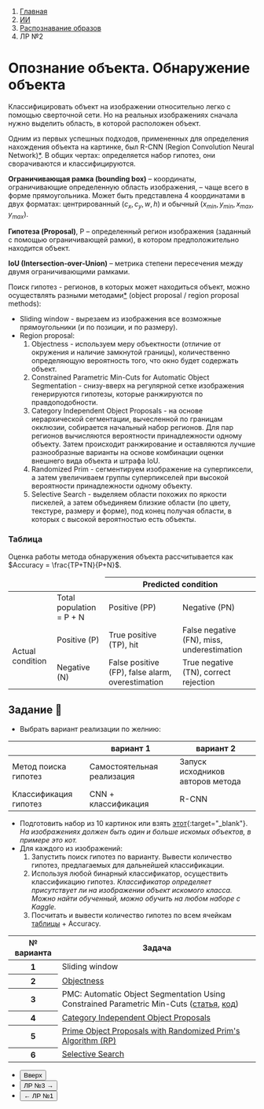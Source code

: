 <ol class="breadcrumb">
  <li class="breadcrumb-item"><a href="{{ site.baseurl }}">Главная</a></li>
  <li class="breadcrumb-item"><a href="{{ site.baseurl }}/artificial-intelligence/index.html">ИИ</a></li>
  <li class="breadcrumb-item"><a href="{{ site.baseurl }}/artificial-intelligence/pattern-recognition/index.html">Распознавание образов</a></li>
  <li class="breadcrumb-item active">ЛР №2</li>
</ol>

<nav>
  <ul></ul>
</nav>


# Опознание объекта. Обнаружение объекта

Классифицировать объект на изображении относительно легко с помощью сверточной сети.
Но на реальных изображениях сначала нужно выделить область, в которой расположен объект.

Одним из первых успешных подходов, примененных для определения нахождения объекта на картинке, был R-CNN (Region Convolution Neural Network)[*](https://habr.com/ru/companies/jetinfosystems/articles/498294/). В общих чертах: определяется набор гипотез, они сворачиваются и классифицируются.

**Ограничивающая рамка (bounding box)** – координаты, ограничивающие определенную область изображения, – чаще всего в форме прямоугольника. Может быть представлена 4 координатами в двух форматах: центрированный $(c_{x},c_{y},w,h)$ и обычный $(x_{min},y_{min},x_{max},y_{max})$.

**Гипотеза (Proposal)**, P – определенный регион изображения (заданный с помощью ограничивающей рамки), в котором предположительно находится объект.

**IoU (Intersection-over-Union)** – метрика степени пересечения между двумя ограничивающими рамками.


Поиск гипотез - регионов, в которых может находиться объект, можно осуществлять разными методами[*](https://learnopencv.com/selective-search-for-object-detection-cpp-python/) (object proposal / region proposal methods):

* Sliding window - вырезаем из изображения все возможные прямоугольники (и по позиции, и по размеру).
* Region proposal:
  1. Objectness - используем меру объектности (отличие от окружения и наличие замкнутой границы), количественно определяющую вероятность того, что окно будет содержать объект.
  2. Constrained Parametric Min-Cuts for Automatic Object Segmentation - снизу-вверх на регулярной сетке изображения генерируются гипотезы, которые ранжируются по правдоподобности.
  3. Category Independent Object Proposals - на основе иерархической сегментации, вычесленной по границам окклюзии, собирается начальный набор регионов. Для пар регионов вычисляются вероятности принадлежности одному объекту. Затем происходит ранжирование и оставляются лучшие разнообразные варианты на основе комбинации оценки внешнего вида объекта и штрафа IoU.
  4. Randomized Prim - сегментируем изображение на суперпиксели, а затем увеличиваем группы суперпикселей при высокой вероятности принадлежности одному объекту.
  5. Selective Search - выделяем области похожих по яркости пискелей, а затем объединяем близкие области (по цвету, текстуре, размеру и форме), под конец получая области, в которых с высокой вероятностью есть объекты.


### Таблица

Оценка работы метода обнаружения объекта рассчитывается как $Accuracy = \frac{TP+TN}{P+N}$.

<div class="table-responsive">
<table class="table table-hover border-primary table-bordered">
  <thead>
    <tr>
      <td></td>
      <td></td>
      <th scope="col" colspan="2" class="table-dark">Predicted condition</th>
    </tr>
  </thead>
  <tbody>
    <tr>
      <td></td>
      <td>Total population = P + N</td>
      <td class="table-primary">Positive (PP)</td>
      <td class="table-primary">Negative (PN)</td>
    </tr>
    <tr>
      <td rowspan="2" class="table-dark">Actual condition</td>
      <td class="table-primary">Positive (P)</td>
      <td>True positive (TP), hit</td>
      <td>False negative (FN), miss, underestimation</td>
    </tr>
    <tr>
      <td class="table-primary">Negative (N)</td>
      <td>False positive (FP), false alarm, overestimation</td>
      <td>True negative (TN), correct rejection</td>
    </tr>
   </tbody>
</table>
</div>

## Задание 👾

* Выбрать вариант реализации по желнию:

<div class="table-responsive">
<table class="table table-hover border-primary table-bordered">
  <thead>
    <tr class="table-dark">
      <th scope="col"></th>
      <th scope="col">вариант 1</th>
      <th scope="col">вариант 2</th>
    </tr>
  </thead>
  <tbody>
    <tr>
      <td>Метод поиска гипотез</td>
      <td>Самостоятельная реализация</td>
      <td>Запуск исходников авторов метода</td>
    </tr>
    <tr>
      <td>Классификация гипотез</td>
      <td>CNN + классификация</td>
      <td>R-CNN</td>
    </tr>
   </tbody>
</table>
</div>

* Подготовить набор из 10 картинок или взять [этот](https://disk.yandex.ru/d/aj4nMMZrYYtGZQ){:target="_blank"}. *На изображениях должен быть один и больше искомых объектов, в примере это кот.*
* Для каждого из изображений:
  1. Запустить поиск гипотез по варианту. Вывести количество гипотез, предлагаемых для дальнейшей классификации.
  2. Используя любой бинарный классификатор, осуществить классификацию гипотез. *Классификатор определяет присутствует ли на изображении объект искомого класса. Можно найти обученный, можно обучить на любом наборе с Kaggle.*
  3. Посчитать и вывести количество гипотез по всем ячейкам [таблицы](#таблица) + Accuracy.

<div class="table-responsive">
<table class="table table-hover border-primary  table-bordered ">
  <thead>
    <tr class="table-dark">
      <th scope="col">№ варианта</th>
      <th scope="col">Задача</th>
    </tr>
  </thead>
  <tbody>
    <tr>
      <th scope="row">1</th>
      <td>Sliding window</td>
    </tr>
    <tr>
      <th scope="row">2</th>
      <td><a href="https://calvin-vision.net/bigstuff/objectness/"  target="_blank">Objectness</a></td>
    </tr>
    <tr>
      <th scope="row">3</th>
      <td>PMC: Automatic Object Segmentation Using
Constrained Parametric Min-Cuts (<a href="https://www.cs.jhu.edu/~ayuille/JHUcourses/VisionAsBayesianInference2022/10/CPMC_Carreira_PAMI_2012.pdf"  target="_blank">статья</a>, <a href="https://github.com/m1ha1f/cpmc"  target="_blank">код</a>)</td>
    </tr>
    <tr>
      <th scope="row">4</th>
      <td><a href="https://vision.cs.uiuc.edu/proposals/" target="_blank">Category Independent Object Proposals</a></td>
    </tr>
    <tr>
      <th scope="row">5</th>
      <td><a href="https://github.com/smanenfr/rp#rp" target="_blank">Prime Object Proposals with Randomized Prim's Algorithm (RP)</a></td>
    </tr>
    <tr>
      <th scope="row">6</th>
      <td><a href="https://www.koen.me/research/selectivesearch/"  target="_blank">Selective Search</a></td>
    </tr>
   </tbody>
</table>
</div>

<div class="row">
  <div class="col-lg-12">
    <ul class="list-unstyled">
      <li class="float-end">
        <button type="button" class="btn btn-outline-primary" onclick="window.location.href='#опознание-объекта-обнаружение-объекта';">Вверх</button>
      </li>
      <li  class="float-end">
       <button type="button" class="btn btn-primary" onclick="window.location.href='{{ site.baseurl }}/artificial-intelligence/pattern-recognition/labs/lab3.html';">ЛР №3 →</button>
     </li>
      <li>
        <button type="button" class="btn btn-primary" onclick="window.location.href='{{ site.baseurl }}/artificial-intelligence/pattern-recognition/labs/lab1.html';">← ЛР №1</button>
      </li>
    </ul>
  </div>
</div>